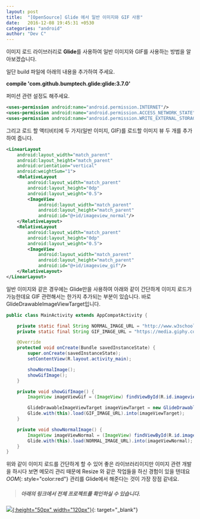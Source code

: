 ```yaml
---
layout: post
title:  "[OpenSource] Glide 에서 일반 이미지와 GIF 사용"
date:   2016-12-08 19:45:31 +0530
categories: "android"
author: "Dev C"
---
```


이미지 로드 라이브러리로 **Glide**를 사용하여 일반 이미지와 GIF를 사용하는 방법을 알아보겠습니다.

일단 build 파일에 아래의 내용을 추가하여 주세요.

**compile 'com.github.bumptech.glide:glide:3.7.0'**




퍼미션 관련 설정도 해주세요.

```xml
<uses-permission android:name="android.permission.INTERNET"/>
<uses-permission android:name="android.permission.ACCESS_NETWORK_STATE"/>
<uses-permission android:name="android.permission.WRITE_EXTERNAL_STORAGE"/>
```





그리고 로드 할 액티비티에 두 가지(일반 이미지, GIF)를 로드할 이미지 뷰 두 개를 추가하여 줍니다.

```xml
<LinearLayout
    android:layout_width="match_parent"
    android:layout_height="match_parent"
    android:orientation="vertical"
    android:weightSum="1">
    <RelativeLayout
        android:layout_width="match_parent"
        android:layout_height="0dp"
        android:layout_weight="0.5">
        <ImageView
            android:layout_width="match_parent"
            android:layout_height="match_parent"
            android:id="@+id/imageview_normal"/>
    </RelativeLayout>
    <RelativeLayout
        android:layout_width="match_parent"
        android:layout_height="0dp"
        android:layout_weight="0.5">
        <ImageView
            android:layout_width="match_parent"
            android:layout_height="match_parent"
            android:id="@+id/imageview_gif"/>
    </RelativeLayout>
</LinearLayout>
```






일반 이미지와 같은 경우에는 Glide만을 사용하여 아래와 같이 간단하게 이미지 로드가 가능한데요 GIF 관련해서는 한가지 추가되는 부분이 있습니다. 바로 GlideDrawableImageViewTarget입니다.

```java
public class MainActivity extends AppCompatActivity {

    private static final String NORMAL_IMAGE_URL = "http://www.w3schools.com/css/img_fjords.jpg";
    private static final String GIF_IMAGE_URL = "https://media.giphy.com/media/MGdfeiKtEiEPS/giphy.gif";

    @Override
    protected void onCreate(Bundle savedInstanceState) {
        super.onCreate(savedInstanceState);
        setContentView(R.layout.activity_main);

        showNormalImage();
        showGifImage();
    }

    private void showGifImage() {
        ImageView imageViewGif = (ImageView) findViewById(R.id.imageview_gif);

        GlideDrawableImageViewTarget imageViewTarget = new GlideDrawableImageViewTarget(imageViewGif);
        Glide.with(this).load(GIF_IMAGE_URL).into(imageViewTarget);
    }

    private void showNormalImage() {
        ImageView imageViewNormal = (ImageView) findViewById(R.id.imageview_normal);
        Glide.with(this).load(NORMAL_IMAGE_URL).into(imageViewNormal);
    }
}  
```  

위와 같이 이미지 로드를 간단하게 할 수 있어 좋은 라이브러리이지만 이미지 관련 개발을 하시다 보면 메모리 관리 때문에 Resize 와 같은 작업들을 하신 경험이 있을 텐데요 *OOM*{: style="color:red"} 관리를 Glide에서 해준다는 것이 가장 장점 같네요.


> ##### 아래의 링크에서 전체 프로젝트를 확인하실 수 있습니다.

[![](https://jitpack.io/w/img/github-logo.png){:height="50px" width="120px"}](https://github.com/devchai/GlideSample){: target="_blank"}






